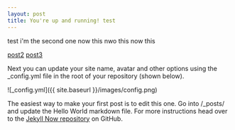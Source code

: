 ```yaml
---
layout: post
title: You're up and running! test
---
```


test
i'm the second one
now this nwo this now this

<a href="{{ site.baseurl }}/posts/post2">post2</a>
<a href="{{ site.baseurl }}/post3">post3</a>

Next you can update your site name, avatar and other options using the _config.yml file in the root of your repository (shown below).

![_config.yml]({{ site.baseurl }}/images/config.png)

The easiest way to make your first post is to edit this one. Go into /_posts/ and update the Hello World markdown file. For more instructions head over to the [Jekyll Now repository](https://github.com/barryclark/jekyll-now) on GitHub.

